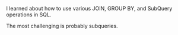I learned about how to use various JOIN, GROUP BY, and SubQuery operations in SQL.

The most challenging is probably subqueries.
